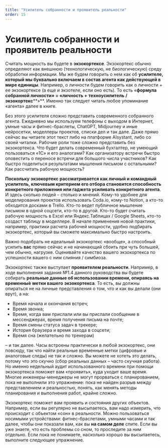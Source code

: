 ```yaml
---
title: "Усилитель собранности и проявитель реальности"
order: 15
---
```


# Усилитель собранности и проявитель реальности

Считать мощность вы будете в **экзокортексе**. Экзокортекс обычно определяют как внешнюю (технологическую, не биологическую) среду обработки информации. Мы же будем говорить о нем как об **усилителе, который мы буквально включаем в состав агента как действующей в мире единицы**. Например, о личности будем говорить как о личности + ее экзокортексе (а еще и экзотеле, если оно есть).
То есть «**формула собранной личности» = «личность +** **техноусилитель** **/** **экзокортекс****»**. Именно так следует читать любое упоминание «агента» далее в книге.

Без этого усилителя сложно представить современного собранного агента. Ежедневно мы используем телефоны с выходом в Интернет, умные часы и фитнес-браслеты, ChatGPT, Midjourney и иные нейросетки, моделлеры проектов, списки дел и так дале. Даже прямо сейчас вы читаете этот текст либо на платформе AIsystant, либо со своей читалки. Рабочие роли тоже сложно представить без экзокортекса. Что будет делать современный бухгалтер, не умеющий пользоваться «1С» и его аналогами? Как организатору встречи быстро оповестить о переносе встречи для большого числа участников? Как быстро поделиться результатами мышления письмом с остальными? Как рассчитать рабочую мощность?

**Поскольку** **экзокортекс** **рассматривается как личный и командный усилитель, ключевым критерием его отбора становится способность конкретного приложения или гаджета усиливать конкретного агента**. И здесь сколько людей – столько и мнений. Кому-то удобнее для моделирования проектов использовать Coda.io, кому-то Notion, а кто-то обходится досками в Trello. Кто-то ведет публичное мышление письмом в одной соцсети, кто-то в другой. Кто-то будет считать рабочую мощность в Excel или Яндекс.Таблицах / Google Sheets, кто-то создаст таблицу в моделлере. В начале применения новой практики, например, практики расчета рабочей мощности, удобно подбирать экзокортекс, который вы сможете максимально быстро настроить.

Важно подобрать не идеальный экзокортекс «вообще», а способный усилить **вас** прямо сейчас и не начинающий сбоить при чуть большей, чем обычно, нагрузке. Оценивайте качество вашего экзокортекса по успешности вашего с ним слияния / симбиоза.

Экзокортекс также выступает **проявителем реальности**. Например, в ходе выполнения задания №1.4 данного руководства вы будете собирать **реальные данные об использовании времени, опираясь на** **временн****ы́****е** **метки вашего** **экзокортекса**. То есть, вы должны опираться не на личные представления о том, что и как вы делали (они врут), а на:

* Время начала и окончания встреч;
* Время звонка;
* Время, когда вам прислали или вы прислали сообщение в мессенджерах, время получения письма на почте;
* Время смены статуса задач в трекере;
* История браузера и время захода в соцсети;
* Время сна (желательно по трекерам)

– и так далее. Часы встроены практически в любой экзокортекс, они повсюду, так что найти реальные временные метки (цифровые и аналоговые следы) не так и сложно. Вы можете не хотеть это делать, потому что это скучно (сбор реальных данных – часто скучная работа). Но именно недельный аудит использованного времени при помощи экзокортекса поможет вам «проявить», куда уходит ваше время. Многие инженеры-менеджеры не могут прорваться с планированием, пока не выполнили это упражнение: пока не найден разрыв между представлением и реальностью, понять, как менять методы планирования и выполнения работ, крайне сложно.

Экзокортекс поможет вам проявить и состояния других объектов. Например, если вы регулярно не высыпаетесь, вам надо измерить, что происходит с объектом «сон» в реальности. Можно пользоваться носимыми устройствами: фитнес-браслетами, умными часами и так далее, чтобы они показали вам, как вы **на самом деле** спите. Если вы уже знаете, что есть проблемы со сном, то проследите за ним отдельно. Если пока не понимаете, насколько хорошо вы высыпаетесь, выполните следующее упражнение.